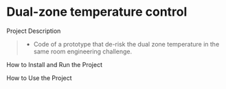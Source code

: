 # Dual-zone temperature control

Project Description
 >* Code of a prototype that de-risk the dual zone temperature in the same room engineering challenge.

How to Install and Run the Project

How to Use the Project
